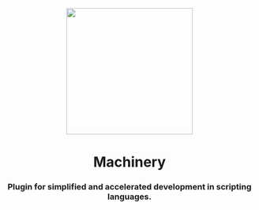 <div align="center">
    <img align="center" src="https://i.imgur.com/fh69rza.png" height="256">
</div>

<h1 align="center">Machinery</h1>
<h3 align="center">Plugin for simplified and accelerated development in scripting languages.</h3>